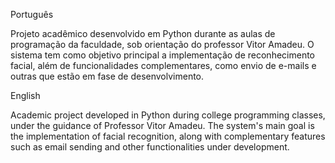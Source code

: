 Português

Projeto acadêmico desenvolvido em Python durante as aulas de programação da faculdade, sob orientação do professor Vitor Amadeu. O sistema tem como objetivo principal a implementação de reconhecimento facial, além de funcionalidades complementares, como envio de e-mails e outras que estão em fase de desenvolvimento.

English

Academic project developed in Python during college programming classes, under the guidance of Professor Vitor Amadeu. The system's main goal is the implementation of facial recognition, along with complementary features such as email sending and other functionalities under development.